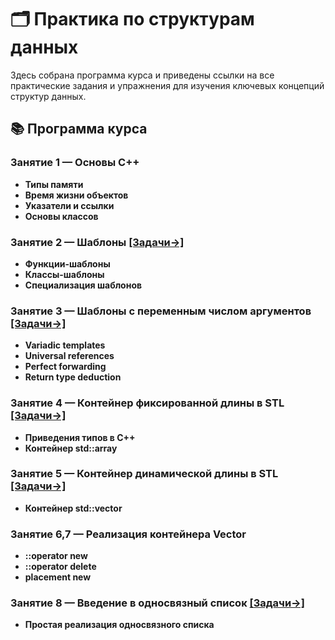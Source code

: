 # 🗂️ Практика по структурам данных
Здесь собрана программа курса и приведены ссылки на все практические задания и упражнения для изучения ключевых концепций структур данных.
## 📚 Программа курса
### Занятие 1 — Основы C++
- **Типы памяти**
- **Время жизни объектов**
- **Указатели и ссылки**
- **Основы классов**

### Занятие 2 — Шаблоны [\[Задачи→\]](templates.md)
- **Функции-шаблоны**
- **Классы-шаблоны**
- **Специализация шаблонов**

### Занятие 3 — Шаблоны с переменным числом аргументов [\[Задачи→\]](variadic_templates.md)
* **Variadic templates**
* **Universal references**
* **Perfect forwarding**
* **Return type deduction**

### Занятие 4 — Контейнер фиксированной длины в STL [\[Задачи→\]](array.md)
* **Приведения типов в C++**
* **Контейнер std::array**

### Занятие 5 — Контейнер динамической длины в STL [\[Задачи→\]](vector.md)
* **Контейнер std::vector**

### Занятие 6,7 — Реализация контейнера Vector
* **::operator new**
* **::operator delete**
* **placement new**

### Занятие 8 — Введение в односвязный список [\[Задачи→\]](singly_linked_list.md)
* **Простая реализация односвязного списка**
